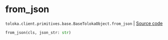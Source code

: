 # from_json
`toloka.client.primitives.base.BaseTolokaObject.from_json` | [Source code](https://github.com/Toloka/toloka-kit/blob/v1.2.0.post1/src/client/primitives/base.py#L338)

```python
from_json(cls, json_str: str)
```

